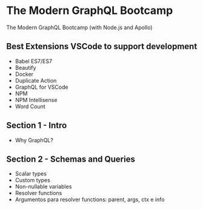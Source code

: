 # The Modern GraphQL Bootcamp
The Modern GraphQL Bootcamp (with Node.js and Apollo)

## Best Extensions VSCode to support development
- Babel ES7/ES7
- Beautify
- Docker
- Duplicate Action
- GraphQL for VSCode
- NPM
- NPM Intellisense
- Word Count

## Section 1 - Intro
- Why GraphQL?

## Section 2 - Schemas and Queries
- Scalar types
- Custom types
- Non-nullable variables
- Resolver functions
- Argumentos para resolver functions: parent, args, ctx e info

